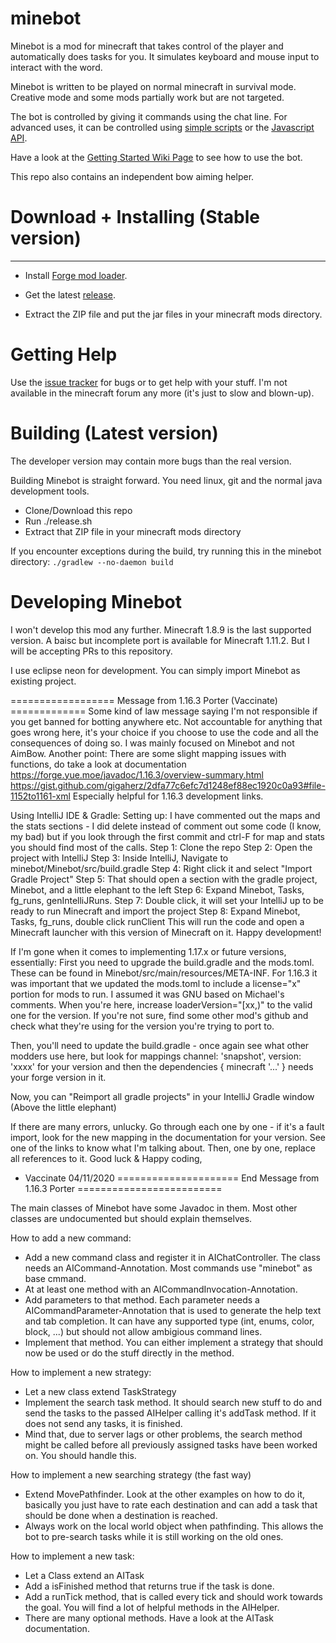 minebot
=======

Minebot is a mod for minecraft that takes control of the player and automatically does tasks for you. It simulates keyboard and mouse input to interact with the word.

Minebot is written to be played on normal minecraft in survival mode. Creative mode and some mods partially work but are not targeted.

The bot is controlled by giving it commands using the chat line. For advanced uses, it can be controlled using [simple scripts](https://github.com/michaelzangl/minebot/wiki/Run) or the [Javascript API](https://github.com/michaelzangl/minebot/wiki/Javascript-API).

Have a look at the [Getting Started Wiki Page](https://github.com/michaelzangl/minebot/wiki) to see how to use the bot.

This repo also contains an independent bow aiming helper.

Download + Installing (Stable version)
=====================

--------------
* Install [Forge mod loader](http://files.minecraftforge.net/#Downloads).

* Get the latest [release](https://github.com/michaelzangl/minebot/releases).

* Extract the ZIP file and put the jar files in your minecraft mods directory.

Getting Help
============
Use the [issue tracker](https://github.com/michaelzangl/minebot/issues) for bugs or to get help with your stuff. I'm not available in the minecraft forum any more (it's just to slow and blown-up).

Building (Latest version)
========

The developer version may contain more bugs than the real version.

Building Minebot is straight forward. You need linux, git and the normal java development tools.

* Clone/Download this repo
* Run ./release.sh
* Extract that ZIP file in your minecraft mods directory

If you encounter exceptions during the build, try running this in the minebot directory:
`./gradlew --no-daemon build`

Developing Minebot
==================

I won't develop this mod any further. Minecraft 1.8.9 is the last supported version. A baisc but incomplete port is available for Minecraft 1.11.2.
But I will be accepting PRs to this repository.

I use eclipse neon for development. You can simply import Minebot as existing project.

================== Message from 1.16.3 Porter (Vaccinate) =============
Some kind of law message saying I'm not responsible if you get banned for botting anywhere etc.
Not accountable for anything that goes wrong here, it's your choice if you choose to use the code
and all the consequences of doing so.
I was mainly focused on Minebot and not AimBow.
Another point: There are some slight mapping issues with functions, do take a look at documentation
https://forge.yue.moe/javadoc/1.16.3/overview-summary.html
https://gist.github.com/gigaherz/2dfa77c6efc7d1248ef88ec1920c0a93#file-1152to1161-xml
Especially helpful for 1.16.3 development links.

Using IntelliJ IDE & Gradle:
Setting up:
I have commented out the maps and the stats sections - I did delete instead of comment out some code
(I know, my bad) but if you look through the first commit and ctrl-F for map and stats you should find
most of the calls.
Step 1: Clone the repo
Step 2: Open the project with IntelliJ
Step 3: Inside IntelliJ, Navigate to minebot/Minebot/src/build.gradle
Step 4: Right click it and select "Import Gradle Project"
Step 5: That should open a section with the gradle project, Minebot, and a little elephant to the left
Step 6: Expand Minebot, Tasks, fg_runs, genIntelliJRuns.
Step 7: Double click, it will set your IntelliJ up to be ready to run Minecraft and import the project
Step 8: Expand Minebot, Tasks, fg_runs, double click runClient
This will run the code and open a Minecraft launcher with this version of Minecraft on it.
Happy development!

If I'm gone when it comes to implementing 1.17.x or future versions, essentially:
First you need to upgrade the build.gradle and the mods.toml. These can be found
in Minebot/src/main/resources/META-INF. For 1.16.3 it was important that we
updated the mods.toml to include a license="x" portion for mods to run.
I assumed it was GNU based on Michael's comments. When you're here, increase
loaderVersion="[xx,)" to the valid one for the version. If you're not sure, find some other
mod's github and check what they're using for the version you're trying to port to.

Then, you'll need to update the build.gradle - once again see what other modders use here, but
look for mappings channel: 'snapshot', version: 'xxxx' for your version and then the 
dependencies { minecraft '...' } needs your forge version in it.

Now, you can "Reimport all gradle projects" in your IntelliJ Gradle window (Above the little elephant)

If there are many errors, unlucky. Go through each one by one - if it's a fault import, look
for the new mapping in the documentation for your version. See one of the links to know
what I'm talking about. Then, one by one, replace all references to it.
Good luck & Happy coding,
- Vaccinate 04/11/2020
===================== End Message from 1.16.3 Porter =========================


The main classes of Minebot have some Javadoc in them. Most other classes are undocumented but should explain themselves.

How to add a new command:
* Add a new command class and register it in AIChatController. The class needs an AICommand-Annotation. Most commands use "minebot" as base cmmand.
* At at least one method with an AICommandInvocation-Annotation. 
* Add parameters to that method. Each parameter needs a AICommandParameter-Annotation that is used to generate the help text and tab completion. It can have any supported type (int, enums, color, block, ...) but should not allow ambigious command lines.
* Implement that method. You can either implement a strategy that should now be used or do the stuff directly in the method.

How to implement a new strategy:
* Let a new class extend TaskStrategy
* Implement the search task method. It should search new stuff to do and send the tasks to the passed AIHelper calling it's addTask method. If it does not send any tasks, it is finished.
* Mind that, due to server lags or other problems, the search method might be called before all previously assigned tasks have been worked on. You should handle this.

How to implement a new searching strategy (the fast way)
* Extend MovePathfinder. Look at the other examples on how to do it, basically you just have to rate each destination and can add a task that should be done when a destination is reached.
* Always work on the local world object when pathfinding. This allows the bot to pre-search tasks while it is still working on the old ones.

How to implement a new task:
* Let a Class extend an AITask
* Add a isFinished method that returns true if the task is done.
* Add a runTick method, that is called every tick and should work towards the goal. You will find a lot of helpful methods in the AIHelper.
* There are many optional methods. Have a look at the AITask documentation.
